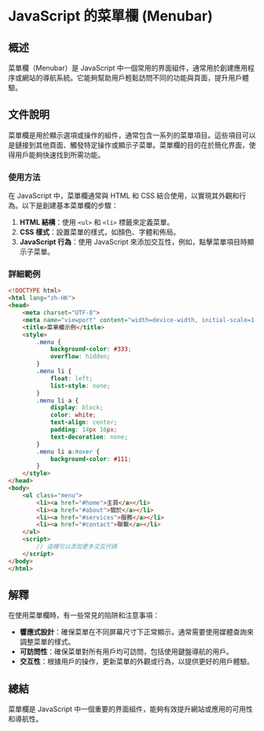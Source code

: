 <!--
Meta Description: # JavaScript 的菜單欄 (Menubar) ## 概述 菜單欄（Menubar）是 JavaScript 中一個常用的界面組件，通常用於創建應用程序或網站的導航系統。它能夠幫助用戶輕鬆訪問不同的功能與頁面，提升用戶體驗。 ## 文件說明 菜單欄是用於顯示選項或操作的組件，通常包含一系列的...
Meta Keywords: javascript, html, menu, href, style
-->

# JavaScript 的菜單欄 (Menubar)

## 概述
菜單欄（Menubar）是 JavaScript 中一個常用的界面組件，通常用於創建應用程序或網站的導航系統。它能夠幫助用戶輕鬆訪問不同的功能與頁面，提升用戶體驗。

## 文件說明
菜單欄是用於顯示選項或操作的組件，通常包含一系列的菜單項目。這些項目可以是鏈接到其他頁面、觸發特定操作或顯示子菜單。菜單欄的目的在於簡化界面，使得用戶能夠快速找到所需功能。

### 使用方法
在 JavaScript 中，菜單欄通常與 HTML 和 CSS 結合使用，以實現其外觀和行為。以下是創建基本菜單欄的步驟：

1. **HTML 結構**：使用 `<ul>` 和 `<li>` 標籤來定義菜單。
2. **CSS 樣式**：設置菜單的樣式，如顏色、字體和佈局。
3. **JavaScript 行為**：使用 JavaScript 來添加交互性，例如，點擊菜單項目時顯示子菜單。

### 詳細範例
```html
<!DOCTYPE html>
<html lang="zh-HK">
<head>
    <meta charset="UTF-8">
    <meta name="viewport" content="width=device-width, initial-scale=1.0">
    <title>菜單欄示例</title>
    <style>
        .menu {
            background-color: #333;
            overflow: hidden;
        }
        .menu li {
            float: left;
            list-style: none;
        }
        .menu li a {
            display: block;
            color: white;
            text-align: center;
            padding: 14px 16px;
            text-decoration: none;
        }
        .menu li a:hover {
            background-color: #111;
        }
    </style>
</head>
<body>
    <ul class="menu">
        <li><a href="#home">主頁</a></li>
        <li><a href="#about">關於</a></li>
        <li><a href="#services">服務</a></li>
        <li><a href="#contact">聯繫</a></li>
    </ul>
    <script>
        // 這裡可以添加更多交互代碼
    </script>
</body>
</html>
```

## 解釋
在使用菜單欄時，有一些常見的陷阱和注意事項：

- **響應式設計**：確保菜單在不同屏幕尺寸下正常顯示，通常需要使用媒體查詢來調整菜單的樣式。
- **可訪問性**：確保菜單對所有用戶均可訪問，包括使用鍵盤導航的用戶。
- **交互性**：根據用戶的操作，更新菜單的外觀或行為，以提供更好的用戶體驗。

## 總結
菜單欄是 JavaScript 中一個重要的界面組件，能夠有效提升網站或應用的可用性和導航性。
